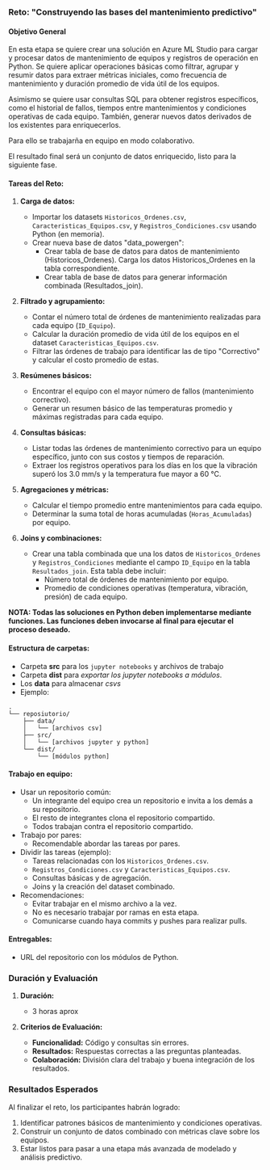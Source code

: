 ### Reto: **"Construyendo las bases del mantenimiento predictivo"**

#### **Objetivo General**  
En esta etapa se quiere crear una solución en Azure ML Studio para cargar y procesar datos de mantenimiento de equipos y registros de operación en Python. Se quiere aplicar operaciones básicas como filtrar, agrupar y resumir datos para extraer métricas iniciales, como frecuencia de mantenimiento y duración promedio de vida útil de los equipos. 

Asimismo se quiere usar consultas SQL para obtener registros específicos, como el historial de fallos, tiempos entre mantenimientos y condiciones operativas de cada equipo. También, generar nuevos datos derivados de los existentes para enriquecerlos.

Para ello se trabajarña en equipo en modo colaborativo.

El resultado final será un conjunto de datos enriquecido, listo para la siguiente fase.


#### **Tareas del Reto:**
1. **Carga de datos:**
   - Importar los datasets `Historicos_Ordenes.csv`, `Caracteristicas_Equipos.csv`, y `Registros_Condiciones.csv` usando Python (en memoria).
   - Crear nueva base de datos "data_powergen":
      - Crear tabla de base de datos para datos de mantenimiento (Historicos_Ordenes). Carga los datos Historicos_Ordenes en la tabla correspondiente.
      - Crear tabla de base de datos para generar información combinada (Resultados_join).

2. **Filtrado y agrupamiento:**
   - Contar el número total de órdenes de mantenimiento realizadas para cada equipo (`ID_Equipo`).
   - Calcular la duración promedio de vida útil de los equipos en el dataset `Caracteristicas_Equipos.csv`.
   - Filtrar las órdenes de trabajo para identificar las de tipo "Correctivo" y calcular el costo promedio de estas.

3. **Resúmenes básicos:**
   - Encontrar el equipo con el mayor número de fallos (mantenimiento correctivo).
   - Generar un resumen básico de las temperaturas promedio y máximas registradas para cada equipo.

4. **Consultas básicas:**
   - Listar todas las órdenes de mantenimiento correctivo para un equipo específico, junto con sus costos y tiempos de reparación.
   - Extraer los registros operativos para los días en los que la vibración superó los 3.0 mm/s y la temperatura fue mayor a 60 °C.

5. **Agregaciones y métricas:**
   - Calcular el tiempo promedio entre mantenimientos para cada equipo.
   - Determinar la suma total de horas acumuladas (`Horas_Acumuladas`) por equipo.

6. **Joins y combinaciones:**
   - Crear una tabla combinada que una los datos de `Historicos_Ordenes` y `Registros_Condiciones` mediante el campo `ID_Equipo` en la tabla `Resultados_join`. Esta tabla debe incluir:
     - Número total de órdenes de mantenimiento por equipo.
     - Promedio de condiciones operativas (temperatura, vibración, presión) de cada equipo.


**NOTA: Todas las soluciones en Python deben implementarse mediante funciones. Las funciones deben invocarse al final para ejecutar el proceso deseado.**

#### **Estructura de carpetas:**
- Carpeta **src** para los `jupyter notebooks` y archivos de trabajo  
- Carpeta **dist** para *exportar los jupyter notebooks a módulos*.
- Los **data** para almacenar *csvs*
- Ejemplo: 

```
.
└── reposiutorio/
    ├── data/
    │   └── [archivos csv]
    ├── src/
    │   └── [archivos jupyter y python]
    └── dist/
        └── [módulos python]
```


#### **Trabajo en equipo:**  
   - Usar un repositorio común:
      - Un integrante del equipo crea un repositorio e invita a los demás a su repositorio.
      - El resto de integrantes clona el repositorio compartido.
      - Todos trabajan contra el repositorio compartido.
   - Trabajo por pares:
      - Recomendable abordar las tareas por pares.
   - Dividir las tareas (ejemplo):
      - Tareas relacionadas con los `Historicos_Ordenes.csv`.
      - `Registros_Condiciones.csv` y `Caracteristicas_Equipos.csv`.
      - Consultas básicas y de agregación.
      - Joins y la creación del dataset combinado.
   - Recomendaciones:
      - Evitar trabajar en el mismo archivo a la vez.
      - No es necesario trabajar por ramas en esta etapa.
      - Comunicarse cuando haya commits y pushes para realizar pulls.

#### **Entregables:**
- URL del repositorio con los módulos de Python.


### **Duración y Evaluación**
1. **Duración:**  
   - 3 horas aprox


3. **Criterios de Evaluación:**  
   - **Funcionalidad:** Código y consultas sin errores.  
   - **Resultados:** Respuestas correctas a las preguntas planteadas.  
   - **Colaboración:** División clara del trabajo y buena integración de los resultados.


### **Resultados Esperados**
Al finalizar el reto, los participantes habrán logrado:
1. Identificar patrones básicos de mantenimiento y condiciones operativas.
2. Construir un conjunto de datos combinado con métricas clave sobre los equipos.
3. Estar listos para pasar a una etapa más avanzada de modelado y análisis predictivo.